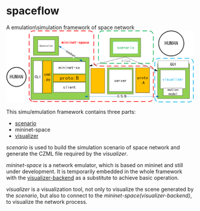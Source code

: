 # spaceflow
A emulation\simulation framework of space network
![](./fig/framework.png)

This simu/emulation framework contains three parts:
- [scenario](https://github.com/xdr940/scenario)
- mininet-space 
- [visualizer](https://github.com/xdr940/visualizer)

*scenario* is used to build the simulation scenario of space network and generate the CZML file required by the *visualizer*.

*mininet-space*  is a network emulator, which is based on mininet and still under development. It is temporarily embedded in the whole framework with the [visualizer-backend](https://github.com/xdr940/visualizer-backend) as a substitute to achieve basic operation.

*visualizer* is a visualization tool, not only to visualize the scene generated by the *scenario*, but also to connect to the *mininet-space(visualizer-backend)*, to visualize the network process.
